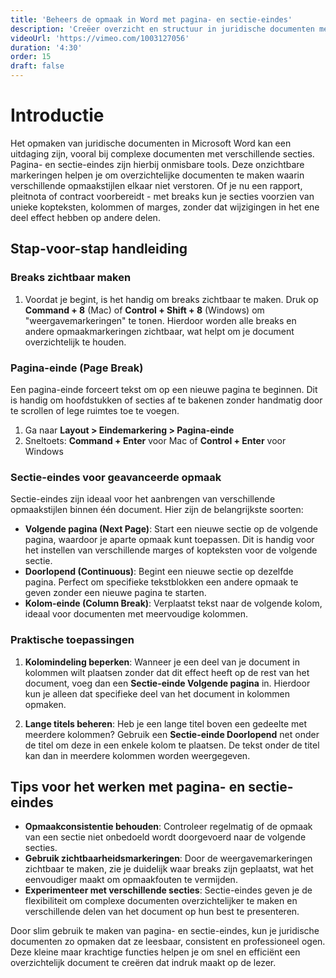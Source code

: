 ```yaml
---
title: 'Beheers de opmaak in Word met pagina- en sectie-eindes'
description: 'Creëer overzicht en structuur in juridische documenten met breaks'
videoUrl: 'https://vimeo.com/1003127056'
duration: '4:30'
order: 15
draft: false
---
```


# Introductie

Het opmaken van juridische documenten in Microsoft Word kan een uitdaging zijn, vooral bij complexe documenten met verschillende secties. Pagina- en sectie-eindes zijn hierbij onmisbare tools. Deze onzichtbare markeringen helpen je om overzichtelijke documenten te maken waarin verschillende opmaakstijlen elkaar niet verstoren. Of je nu een rapport, pleitnota of contract voorbereidt - met breaks kun je secties voorzien van unieke kopteksten, kolommen of marges, zonder dat wijzigingen in het ene deel effect hebben op andere delen.

## Stap-voor-stap handleiding

### Breaks zichtbaar maken
1. Voordat je begint, is het handig om breaks zichtbaar te maken. Druk op **Command + 8** (Mac) of **Control + Shift + 8** (Windows) om "weergavemarkeringen" te tonen. Hierdoor worden alle breaks en andere opmaakmarkeringen zichtbaar, wat helpt om je document overzichtelijk te houden.

### Pagina-einde (Page Break)
Een pagina-einde forceert tekst om op een nieuwe pagina te beginnen. Dit is handig om hoofdstukken of secties af te bakenen zonder handmatig door te scrollen of lege ruimtes toe te voegen.

1. Ga naar **Layout > Eindemarkering > Pagina-einde**
2. Sneltoets: **Command + Enter** voor Mac of **Control + Enter** voor Windows

### Sectie-eindes voor geavanceerde opmaak
Sectie-eindes zijn ideaal voor het aanbrengen van verschillende opmaakstijlen binnen één document. Hier zijn de belangrijkste soorten:

- **Volgende pagina (Next Page)**: Start een nieuwe sectie op de volgende pagina, waardoor je aparte opmaak kunt toepassen. Dit is handig voor het instellen van verschillende marges of kopteksten voor de volgende sectie.
- **Doorlopend (Continuous)**: Begint een nieuwe sectie op dezelfde pagina. Perfect om specifieke tekstblokken een andere opmaak te geven zonder een nieuwe pagina te starten.
- **Kolom-einde (Column Break)**: Verplaatst tekst naar de volgende kolom, ideaal voor documenten met meervoudige kolommen.

### Praktische toepassingen

1. **Kolomindeling beperken**: Wanneer je een deel van je document in kolommen wilt plaatsen zonder dat dit effect heeft op de rest van het document, voeg dan een **Sectie-einde Volgende pagina** in. Hierdoor kun je alleen dat specifieke deel van het document in kolommen opmaken.

2. **Lange titels beheren**: Heb je een lange titel boven een gedeelte met meerdere kolommen? Gebruik een **Sectie-einde Doorlopend** net onder de titel om deze in een enkele kolom te plaatsen. De tekst onder de titel kan dan in meerdere kolommen worden weergegeven.

## Tips voor het werken met pagina- en sectie-eindes

- **Opmaakconsistentie behouden**: Controleer regelmatig of de opmaak van een sectie niet onbedoeld wordt doorgevoerd naar de volgende secties.
- **Gebruik zichtbaarheidsmarkeringen**: Door de weergavemarkeringen zichtbaar te maken, zie je duidelijk waar breaks zijn geplaatst, wat het eenvoudiger maakt om opmaakfouten te vermijden.
- **Experimenteer met verschillende secties**: Sectie-eindes geven je de flexibiliteit om complexe documenten overzichtelijker te maken en verschillende delen van het document op hun best te presenteren.

Door slim gebruik te maken van pagina- en sectie-eindes, kun je juridische documenten zo opmaken dat ze leesbaar, consistent en professioneel ogen. Deze kleine maar krachtige functies helpen je om snel en efficiënt een overzichtelijk document te creëren dat indruk maakt op de lezer.